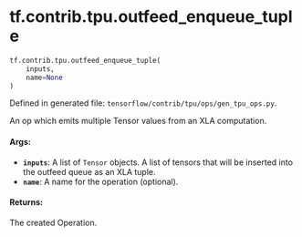 <div itemscope itemtype="http://developers.google.com/ReferenceObject">
<meta itemprop="name" content="tf.contrib.tpu.outfeed_enqueue_tuple" />
<meta itemprop="path" content="Stable" />
</div>

# tf.contrib.tpu.outfeed_enqueue_tuple

``` python
tf.contrib.tpu.outfeed_enqueue_tuple(
    inputs,
    name=None
)
```



Defined in generated file: `tensorflow/contrib/tpu/ops/gen_tpu_ops.py`.

An op which emits multiple Tensor values from an XLA computation.

#### Args:

* <b>`inputs`</b>: A list of `Tensor` objects.
    A list of tensors that will be inserted into the outfeed queue as an
    XLA tuple.
* <b>`name`</b>: A name for the operation (optional).


#### Returns:

The created Operation.